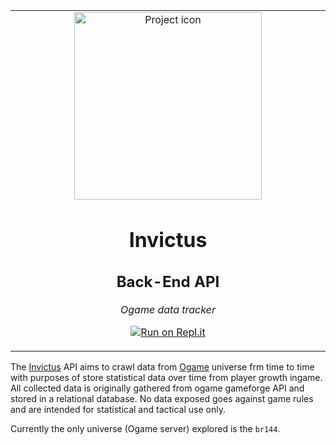 <table align="center"><tr><td align="center" width="9999">

<img src="https://pbs.twimg.com/media/FEAAFyrX0AQghlp.jpg" align="center" width="300" alt="Project icon">

# Invictus
## Back-End API

*Ogame data tracker*

[![Run on Repl.it](https://replit.com/badge/github/brunolcarli/Invictus)](https://invictus.brunolcarli.repl.co/graphql/?query=query%7B%0A%20%20__schema%7B%0A%20%20%20%20types%20%7B%0A%20%20%20%20%20%20name%0A%20%20%20%20%20%20fields%20%7B%0A%20%20%20%20%20%20%20%20name%0A%20%20%20%20%20%20%20%20type%7Bkind%20ofType%20%7B%0A%20%20%20%20%20%20%20%20%20%20name%0A%20%20%20%20%20%20%20%20%7D%7D%0A%20%20%20%20%20%20%7D%0A%20%20%20%20%7D%0A%20%20%7D%0A%7D)

</td></tr></table>


The [Invictus](https://foundation.fandom.com/wiki/Invictus) API aims to crawl data from [Ogame](https://lobby.ogame.gameforge.com/pt_BR/hub) universe frm time to time with purposes of store statistical data over time from player growth ingame. All collected data is originally gathered from ogame gameforge API and stored in a relational database. No data exposed goes against game rules and are intended for statistical and tactical use only.

Currently the only universe (Ogame server) explored is the `br144`.